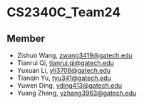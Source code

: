 # CS2340C_Team24

## Member

- Zishuo Wang, zwang3419@gatech.edu
- Tianrui Qi, tianrui.qi@gatech.edu
- Yuxuan Li, yli3708@gatech.edu
- Tianqin Yu, tyu341@gatech.edu
- Yuwen Ding, yding413@gatech.edu
- Yuang Zhang, yzhang3963@gatech.edu
